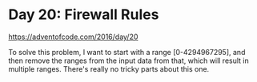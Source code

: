 # Day 20: Firewall Rules

<https://adventofcode.com/2016/day/20>

To solve this problem, I want to start with a range [0-4294967295], and then
remove the ranges from the input data from that, which will result in
multiple ranges. There's really no tricky parts about this one.
